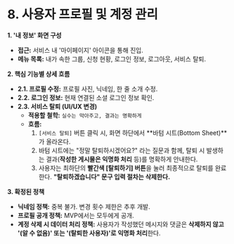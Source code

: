 # 8. 사용자 프로필 및 계정 관리

**1. '내 정보' 화면 구성**

- **접근:** 서비스 내 '마이페이지' 아이콘을 통해 진입.
- **메뉴 목록:** 내가 속한 그룹, 신청 현황, 로그인 정보, 로그아웃, 서비스 탈퇴.

**2. 핵심 기능별 상세 흐름**

- **2.1. 프로필 수정:** 프로필 사진, 닉네임, 한 줄 소개 수정.
- **2.2. 로그인 정보:** 현재 연결된 소셜 로그인 정보 확인.
- **2.3. 서비스 탈퇴 (UI/UX 변경)**
    - **적용할 철학:** `실수는 막아주고, 결과는 명확하게`
    - **흐름:**
        1. `[서비스 탈퇴]` 버튼 클릭 시, 화면 하단에서 **바텀 시트(Bottom Sheet)**가 올라온다.
        2. 바텀 시트에는 "정말 탈퇴하시겠어요?" 라는 질문과 함께, 탈퇴 시 발생하는 결과(**작성한 게시물은 익명화 처리** 등)를 명확하게 안내한다.
        3. 사용자는 최하단의 **빨간색 [탈퇴하기] 버튼**을 눌러 최종적으로 탈퇴를 완료한다. **"탈퇴하겠습니다" 문구 입력 절차는 삭제한다.**

**3. 확정된 정책**

- **닉네임 정책:** 중복 불가. 변경 횟수 제한은 추후 개발.
- **프로필 공개 정책:** MVP에서는 모두에게 공개.
- **계정 삭제 시 데이터 처리 정책:** 사용자가 작성했던 메시지와 댓글은 **삭제하지 않고 '(알 수 없음)' 또는 '(탈퇴한 사용자)'로 익명화 처리**한다.